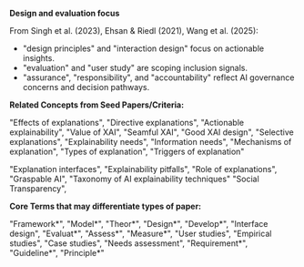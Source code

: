 **Design and evaluation focus**

From Singh et al. (2023), Ehsan & Riedl (2021), Wang et al. (2025):
- "design principles" and "interaction design" focus on actionable insights.
- "evaluation" and "user study" are scoping inclusion signals.
- "assurance", "responsibility", and "accountability" reflect AI governance concerns and decision pathways.

**Related Concepts from Seed Papers/Criteria:** 

"Effects of explanations", "Directive explanations", "Actionable explainability", "Value of XAI",  "Seamful XAI", "Good XAI design", "Selective explanations", "Explainability needs", "Information needs", "Mechanisms of explanation", "Types of explanation", "Triggers of explanation"

 "Explanation interfaces", "Explainability pitfalls", 
"Role of explanations", "Graspable AI", "Taxonomy of AI explainability techniques"
"Social Transparency",


**Core Terms that may differentiate types of paper:**  

"Framework*", "Model*", "Theor*", "Design*", "Develop*", "Interface design", "Evaluat*", "Assess*", "Measure*", "User studies", "Empirical studies", "Case studies", "Needs assessment", "Requirement*", "Guideline*", "Principle*"